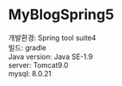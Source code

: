 # MyBlogSpring5

개발환경: Spring tool suite4  
빌드: gradle  
Java version: Java SE-1.9  
server: Tomcat9.0  
mysql: 8.0.21

